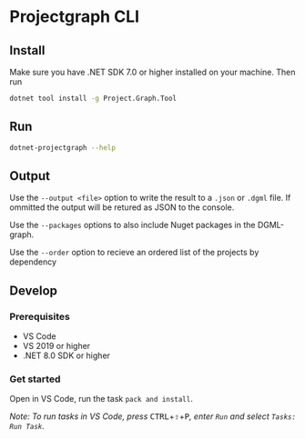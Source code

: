 # Projectgraph CLI

## Install

Make sure you have .NET SDK 7.0 or higher installed on your machine. Then run

```bash
dotnet tool install -g Project.Graph.Tool
```

## Run

```bash
dotnet-projectgraph --help
```

## Output

Use the `--output <file>` option to write the result to a `.json` or `.dgml` file. If ommitted the output will be retured as JSON to the console.

Use the `--packages` options to also include Nuget packages in the DGML-graph.

Use the `--order` option to recieve an ordered list of the projects by dependency

## Develop

### Prerequisites

* VS Code
* VS 2019 or higher
* .NET 8.0 SDK or higher

### Get started

Open in VS Code, run the task `pack and install`.

*Note: To run tasks in VS Code, press* <kbd>CTRL</kbd>+<kbd>⇧</kbd>+<kbd>P</kbd>*, enter `Run` and select `Tasks: Run Task`.*
